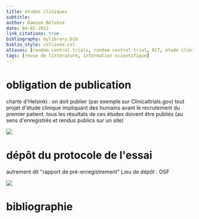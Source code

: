 ```yaml
---
title: études cliniques
subtitle:
author: Damien Belvèze
date: 04-02-2022
link_citations: true
bibliography: mylibrary.bib
biblio_style: csl\ieee.csl
aliases: [random control trials, random control trial, RCT, étude clinique, essai clinique, essais cliniques]
tags: [revue de littérature, information scientifique]
---
```


# obligation de publication

charte d'Helsinki : on doit publier (par exemple sur  Clinicaltrials.gov) tout projet d'étude clinique impliquant des humains avant le recrutement du premier patient. 
tous les résultats de ces études doivent être publiés (au sens d'enregistrés et rendus publics sur un site)

![](RCT_publication.jpg)


# dépôt du protocole de l'essai

autrement dit "rapport de pré-enregistrement"
Lieu de dépôt : OSF

![](protocole_depot.jpg)

# bibliographie

